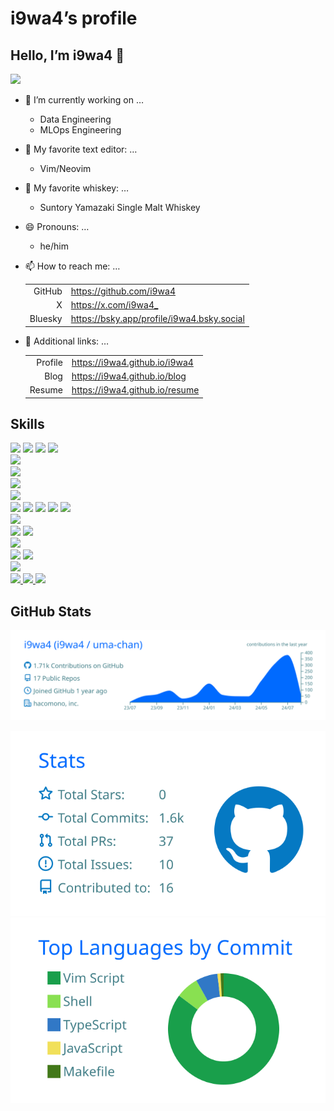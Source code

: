 # i9wa4’s profile


<!--
**i9wa4/i9wa4** is a ✨ _special_ ✨ repository because its `README.md` (this file) appears on your GitHub profile.
&#10;Here are some ideas to get you started:
&#10;- 🔭 I'm currently working on ...
- 🌱 I'm currently learning ...
- 👯 I'm looking to collaborate on ...
- 🤔 I'm looking for help with ...
- 💬 Ask me about ...
- 📫 How to reach me: ...
- 😄 Pronouns: ...
- ⚡ Fun fact: ...
-->

## Hello, I’m i9wa4 👋

<div align="left">

<a href="https://github.com/antonkomarev/github-profile-views-counter">
<img src="https://komarev.com/ghpvc/?username=i9wa4"/> </a>

</div>

- 🔭 I’m currently working on …

  - Data Engineering
  - MLOps Engineering

- 📝 My favorite text editor: …

  - Vim/Neovim

- 🍺 My favorite whiskey: …

  - Suntory Yamazaki Single Malt Whiskey

- 😄 Pronouns: …

  - he/him

- 📫 How to reach me: …

  |         |                                              |
  |--------:|:---------------------------------------------|
  |  GitHub | <https://github.com/i9wa4>                   |
  |       X | <https://x.com/i9wa4_>                       |
  | Bluesky | <https://bsky.app/profile/i9wa4.bsky.social> |

- 🔗 Additional links: …

  |         |                                  |
  |--------:|:---------------------------------|
  | Profile | <https://i9wa4.github.io/i9wa4>  |
  |    Blog | <https://i9wa4.github.io/blog>   |
  |  Resume | <https://i9wa4.github.io/resume> |

  <!-- | Slides  | <https://i9wa4.github.io/slides> | -->

## Skills

<!-- https://github.com/tandpfun/skill-icons -->
<!-- https://simpleicons.org/ -->

<div align="left">

<img src="https://img.shields.io/badge/-macOS-999999.svg?logo=apple&style=plastic">
<img src="https://img.shields.io/badge/-Linux-FCC624.svg?logo=linux&style=plastic">
<img src="https://img.shields.io/badge/-Ubuntu-E95420.svg?logo=ubuntu&style=plastic">
<img src="https://img.shields.io/badge/-Windows-00A4EF.svg?style=plastic">

</div>

<div align="left">

<a href="https://github.com/tandpfun/skill-icons">
<img src="https://skillicons.dev/icons?i=apple,linux,ubuntu,windows"/>
</a>

</div>

<div align="left">

<img src="https://img.shields.io/badge/-AWS-232F3E.svg?logo=amazon-web-services&style=plastic">

</div>

<div align="left">

<img src="https://img.shields.io/badge/-Google%20Cloud-4285F4.svg?logo=google-cloud&style=plastic">

</div>

<div align="left">

<a href="https://github.com/tandpfun/skill-icons">
<img src="https://skillicons.dev/icons?i=aws,gcp"/> </a>

</div>

<div align="left">

<img src="https://img.shields.io/badge/-Bash-999999.svg?style=plastic">
<img src="https://img.shields.io/badge/-C-A8B9CC.svg?logo=c&style=plastic">
<img src="https://img.shields.io/badge/-Python-3776AB.svg?logo=python&style=plastic">
<img src="https://img.shields.io/badge/-SQL-999999.svg?style=plastic">
<img src="https://img.shields.io/badge/-TypeScript-3178C6.svg?logo=typescript&style=plastic">

</div>

<div align="left">

<a href="https://github.com/tandpfun/skill-icons">
<img src="https://skillicons.dev/icons?i=bash,c,py,ts"/> </a>

</div>

<div align="left">

<img src="https://img.shields.io/badge/-MySQL-4479A1.svg?logo=mysqlstyle=plastic">
<img src="https://img.shields.io/badge/-PostgreSQL-4169E1.svg?logo=postgresql&style=plastic">

</div>

<div align="left">

<a href="https://github.com/tandpfun/skill-icons">
<img src="https://skillicons.dev/icons?i=mysql,postgres"/> </a>

</div>

<div align="left">

<img src="https://img.shields.io/badge/-MySQL-4479A1.svg?logo=mysqlstyle=plastic">
<img src="https://img.shields.io/badge/-PostgreSQL-4169E1.svg?logo=postgresql&style=plastic">

</div>

<div align="left">

<a href="https://github.com/tandpfun/skill-icons">
<img src="https://skillicons.dev/icons?i=docker,git,github,githubactions,terraform"/>
</a>

</div>

<div align="left">

<a href="https://github.com/tandpfun/skill-icons">
<img src="https://skillicons.dev/icons?i=neovim,vim,vscode"/>
<img src="https://img.shields.io/badge/-Vim-019733.svg?logo=vim&style=plastic">
<img src="https://img.shields.io/badge/-Neovim-007ACC.svg?logo=neovim&style=plastic">
</a>

</div>

## GitHub Stats

<!-- https://github.com/vn7n24fzkq/github-profile-summary-cards -->

[![](https://raw.githubusercontent.com/i9wa4/i9wa4/main/profile-summary-card-output/transparent/0-profile-details.svg)](https://github.com/vn7n24fzkq/github-profile-summary-cards)
<!-- [![](https://raw.githubusercontent.com/i9wa4/i9wa4/main/profile-summary-card-output/transparent/1-repos-per-language.svg)](https://github.com/vn7n24fzkq/github-profile-summary-cards) [![](https://raw.githubusercontent.com/i9wa4/i9wa4/main/profile-summary-card-output/transparent/2-most-commit-language.svg)](https://github.com/vn7n24fzkq/github-profile-summary-cards) -->
<!-- [![](https://raw.githubusercontent.com/i9wa4/i9wa4/main/profile-summary-card-output/transparent/3-stats.svg)](https://github.com/vn7n24fzkq/github-profile-summary-cards) [![](https://raw.githubusercontent.com/i9wa4/i9wa4/main/profile-summary-card-output/transparent/4-productive-time.svg)](https://github.com/vn7n24fzkq/github-profile-summary-cards) -->
[![](https://raw.githubusercontent.com/i9wa4/i9wa4/main/profile-summary-card-output/transparent/3-stats.svg)](https://github.com/vn7n24fzkq/github-profile-summary-cards)
[![](https://raw.githubusercontent.com/i9wa4/i9wa4/main/profile-summary-card-output/transparent/2-most-commit-language.svg)](https://github.com/vn7n24fzkq/github-profile-summary-cards)
<!-- <div align="left">                                                                                                              -->
<!--   <a href="https://github.com/vn7n24fzkq/github-profile-summary-cards">                                                         -->
<!--     <img src="http://github-profile-summary-cards.vercel.app/api/cards/stats?username=i9wa4&theme=transparent"/>                -->
<!--     <img src="http://github-profile-summary-cards.vercel.app/api/cards/most-commit-language?username=i9wa4&theme=transparent"/> -->
<!--   </a>                                                                                                                          -->
<!-- </div>                                                                                                                          -->

<!-- <div align="left">                                                                                                                                            -->
<!--   <a href="https://github.com/anuraghazra/github-readme-stats">                                                                                               -->
<!--     <img src="https://github-readme-stats.vercel.app/api?username=i9wa4&show_icons=true&include_all_commits=true&theme=transparent"/>                         -->
<!--     <img src="https://github-readme-stats.vercel.app/api/top-langs/?username=i9wa4&langs_count=8&include_all_commits=true&layout=compact&theme=transparent"/> -->
<!--   </a>                                                                                                                                                        -->
<!-- </div>                                                                                                                                                        -->
<!-- <div align="left">                                                                   -->
<!--   <a href="https://github.com/ryo-ma/github-profile-trophy">                         -->
<!--     <img src="https://github-profile-trophy.vercel.app/?username=i9wa4&theme=flat"/> -->
<!--   </a>                                                                               -->
<!-- </div>                                                                               -->
